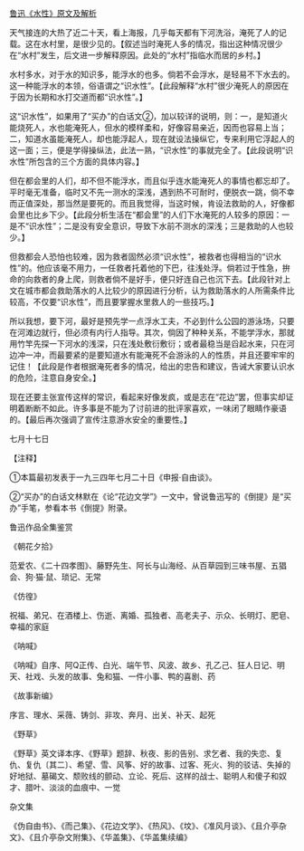 [鲁迅《水性》原文及解析](https://www.vrrw.net/wx/8463.html)

天气接连的大热了近二十天，看上海报，几乎每天都有下河洗浴，淹死了人的记载。这在水村里，是很少见的。【叙述当时淹死人多的情况，指出这种情况很少在“水村”发生，后文进一步解释原因。此处的“水村”指临水而居的乡村。】

水村多水，对于水的知识多，能浮水的也多。倘若不会浮水，是轻易不下水去的。这一种能浮水的本领，俗语谓之“识水性”。【此段解释“水村”很少淹死人的原因在于因为长期和水打交道而都“识水性”。】



这“识水性”，如果用了“买办”的白话文②，加以较详的说明，则：一，是知道火能烧死人，水也能淹死人，但水的模样柔和，好像容易亲近，因而也容易上当；二，知道水虽能淹死人，却也能浮起人，现在就设法操纵它，专来利用它浮起人的这一面；三，便是学得操纵法，此法一熟，“识水性”的事就完全了。【此段说明“识水性”所包含的三个方面的具体内容。】

但在都会里的人们，却不但不能浮水，而且似乎连水能淹死人的事情也都忘却了。平时毫无准备，临时又不先一测水的深浅，遇到热不可耐时，便脱衣一跳，倘不幸而正值深处，那当然是要死的。而且我觉得，当这时候，肯设法救助的人，好像都会里也比乡下少。【此段分析生活在“都会里”的人们下水淹死的人较多的原因：一是不“识水性”；二是没有安全意识，导致下水前不测水的深浅；三是救助的人也较少。】

但救都会人恐怕也较难，因为救者固然必须“识水性”，被救者也得相当的“识水性”的。他应该毫不用力，一任救者托着他的下巴，往浅处浮。倘若过于性急，拚命的向救者的身上爬，则救者倘不是好手，便只好连自己也沉下去。【此段针对上文在城市都会救助落水的人比较少的原因进行分析，认为救助落水的人所需条件比较高，不仅要“识水性”，而且要掌握水里救人的一些技巧。】

所以我想，要下河，最好是预先学一点浮水工夫，不必到什么公园的游泳场，只要在河滩边就行，但必须有内行人指导。其次，倘因了种种关系，不能学浮水，那就用竹竿先探一下河水的浅深，只在浅处敷衍敷衍；或者最稳当是舀起水来，只在河边冲一冲，而最要紧的是要知道水有能淹死不会游泳的人的性质，并且还要牢牢的记住！【此段是作者根据淹死者多的情况，给出的忠告和建议，告诫大家要认识水的危险，注意自身安全。】

现在还要主张宣传这样的常识，看起来好像发疯，或是志在“花边”罢，但事实却证明着断断不如此。许多事是不能为了讨前进的批评家喜欢，一味闭了眼睛作豪语的。【最后再次强调了宣传注意游水安全的重要性。】

七月十七日





【注释】

①本篇最初发表于一九三四年七月二十日《申报·自由谈》。

②“买办”的白话文林默在《论“花边文学”》一文中，曾说鲁迅写的《倒提》是“买办”手笔，参看本书《倒提》附录。

鲁迅作品全集鉴赏

《朝花夕拾》

范爱农、《二十四孝图》、藤野先生、阿长与山海经、从百草园到三味书屋、五猖会、狗·猫·鼠、琐记、无常

《仿徨》

祝福、弟兄、在酒楼上、伤逝、离婚、孤独者、高老夫子、示众、长明灯、肥皂、幸福的家庭

《呐喊》

《呐喊》自序、阿Q正传、白光、端午节、风波、故乡、孔乙己、狂人日记、明天、社戏、头发的故事、兔和猫、一件小事、鸭的喜剧、药

《故事新编》

序言、理水、采薇、铸剑、非攻、奔月、出关、补天、起死

《野草》

《野草》英文译本序、《野草》题辞、秋夜、影的告别、求乞者、我的失恋、复仇、复仇〔其二〕、希望、雪、风筝、好的故事、过客、死火、狗的驳诘、失掉的好地狱、墓碣文、颓败线的颤动、立论、死后、这样的战士、聪明人和傻子和奴才、腊叶、淡淡的血痕中、一觉

杂文集

《伪自由书》、《而己集》、《花边文学》、《热风》、《坟》、《准风月谈》、《且介亭杂文》、《且介亭杂文附集》、《华盖集》、《华盖集续编》

